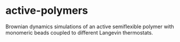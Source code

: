 # active-polymers
Brownian dynamics simulations of an active semiflexible polymer with monomeric beads coupled to different Langevin thermostats.
